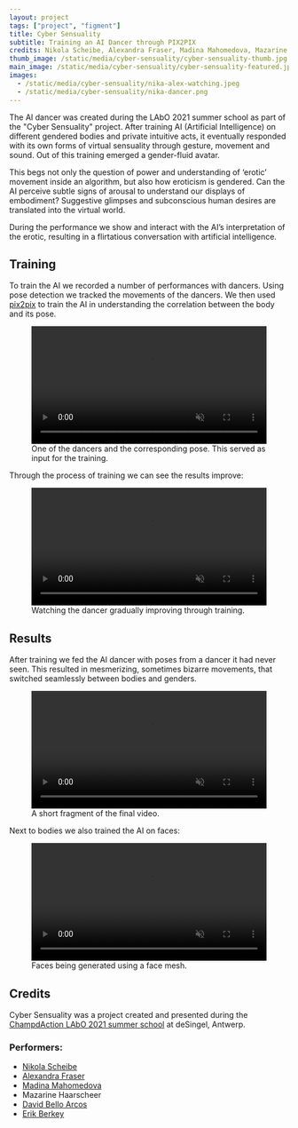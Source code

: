 ```yaml
---
layout: project
tags: ["project", "figment"]
title: Cyber Sensuality
subtitle: Training an AI Dancer through PIX2PIX
credits: Nikola Scheibe, Alexandra Fraser, Madina Mahomedova, Mazarine Haarscheer and David Bello Arcos
thumb_image: /static/media/cyber-sensuality/cyber-sensuality-thumb.jpg
main_image: /static/media/cyber-sensuality/cyber-sensuality-featured.jpg
images:
  - /static/media/cyber-sensuality/nika-alex-watching.jpeg
  - /static/media/cyber-sensuality/nika-dancer.png
---
```


The AI dancer was created during the LAbO 2021 summer school as part of the "Cyber Sensuality" project. After training AI (Artificial Intelligence) on different gendered bodies and private intuitive acts, it eventually responded with its own forms of virtual sensuality through gesture, movement and sound. Out of this training emerged a gender-fluid avatar.

This begs not only the question of power and understanding of ‘erotic’ movement inside an algorithm, but also how eroticism is gendered. Can the AI perceive subtle signs of arousal to understand our displays of embodiment? Suggestive glimpses and subconscious human desires are translated into the virtual world.

During the performance we show and interact with the AI’s interpretation of the erotic, resulting in a flirtatious conversation with artificial intelligence.

## Training

To train the AI we recorded a number of performances with dancers. Using pose detection we tracked the movements of the dancers. We then used [pix2pix](https://affinelayer.com/pixsrv/) to train the AI in understanding the correlation between the body and its pose.

<figure>
<video loop autoplay muted src="https://tag-site.s3-eu-central-1.amazonaws.com/cyber-sensuality/berkey-short-fade.mp4" width="100%"></video>
<figcaption>One of the dancers and the corresponding pose. This served as input for the training.</figcaption></figure>

Through the process of training we can see the results improve:

<figure>
<video loop autoplay muted src="https://tag-site.s3-eu-central-1.amazonaws.com/cyber-sensuality/2021-erotique-training.mp4" width="100%"></video>
<figcaption>Watching the dancer gradually improving through training.</figcaption></figure>

## Results

After training we fed the AI dancer with poses from a dancer it had never seen. This resulted in mesmerizing, sometimes bizarre movements, that switched seamlessly between bodies and genders.

<figure>
<video loop autoplay muted src="https://tag-site.s3-eu-central-1.amazonaws.com/cyber-sensuality/ai-dancer-short-fade.mp4" width="100%"></video>
<figcaption>A short fragment of the final video.</figcaption></figure>

Next to bodies we also trained the AI on faces:

<figure>
<video loop autoplay muted src="https://tag-site.s3-eu-central-1.amazonaws.com/cyber-sensuality/face-short.mp4" width="100%"></video>
<figcaption>Faces being generated using a face mesh.</figcaption></figure>

## Credits

Cyber Sensuality was a project created and presented during the [ChampdAction LAbO 2021 summer school](https://www.champdactionlabo.be/) at deSingel, Antwerp.

### Performers:

- [Nikola Scheibe](https://www.linkedin.com/in/nikola-scheibe-853915149/)
- [Alexandra Fraser](https://www.instagram.com/alexandra_fraser_art/)
- [Madina Mahomedova](https://www.instagram.com/bringulda/)
- Mazarine Haarscheer
- [David Bello Arcos](https://www.instagram.com/davidbello32/)
- [Erik Berkey](https://theberkey.se/)
